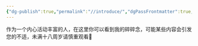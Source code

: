 ```yaml
---
{"dg-publish":true,"permalink":"//introduce/","dgPassFrontmatter":true,"created":"2024-01-27T01:27:20.877+08:00","updated":"2024-01-27T02:03:21.041+08:00"}
---
```


作为一个内心活动丰富的人，在这里你可以看到我的碎碎念，可能某些内容会引发您的不适，未满十八周岁请慎重观看🔞